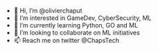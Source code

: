 - 👋 Hi, I’m @olivierchaput
- 👀 I’m interested in GameDev, CyberSecurity, ML
- 🌱 I’m currently learning Python, GO and ML
- 💞️ I’m looking to collaborate on ML initiatives
- 📫 Reach me on twitter @ChapsTech

<!---
olivierchaput/olivierchaput is a ✨ special ✨ repository because its `README.md` (this file) appears on your GitHub profile.
You can click the Preview link to take a look at your changes.
--->

